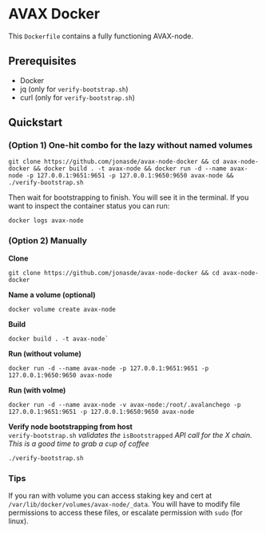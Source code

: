 # AVAX Docker

This `Dockerfile` contains a fully functioning AVAX-node. 

## Prerequisites
* Docker 
* jq (only for `verify-bootstrap.sh`)
* curl (only for `verify-bootstrap.sh`)

## Quickstart


### (Option 1) One-hit combo for the lazy without named volumes

```
git clone https://github.com/jonasde/avax-node-docker && cd avax-node-docker && docker build . -t avax-node && docker run -d --name avax-node -p 127.0.0.1:9651:9651 -p 127.0.0.1:9650:9650 avax-node && ./verify-bootstrap.sh
```

Then wait for bootstrapping to finish. You will see it in the terminal. If you want to inspect the container status you can run: 
```
docker logs avax-node
```

### (Option 2) Manually

**Clone**
```
git clone https://github.com/jonasde/avax-node-docker && cd avax-node-docker
```

**Name a volume (optional)**<br/>
```
docker volume create avax-node
```

**Build**<br/>
```
docker build . -t avax-node`
```

**Run (without volume)**<br/>
```
docker run -d --name avax-node -p 127.0.0.1:9651:9651 -p 127.0.0.1:9650:9650 avax-node
```

**Run (with volme)**<br/>
```
docker run -d --name avax-node -v avax-node:/root/.avalanchego -p 127.0.0.1:9651:9651 -p 127.0.0.1:9650:9650 avax-node
```

**Verify node bootstrapping from host**<br/>
`verify-bootstrap.sh` _validates the_ `isBootstrapped` _API call for the X chain. This is a good time to grab a cup of coffee_
```
./verify-bootstrap.sh
```

### Tips
If you ran with volume you can access staking key and cert at `/var/lib/docker/volumes/avax-node/_data`. You will have to modify file permissions to access these files, or escalate permission with `sudo` (for linux).
